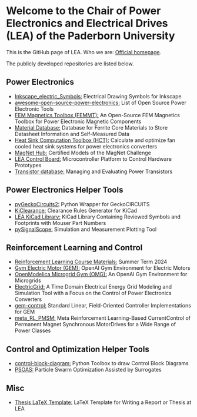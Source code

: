 # Welcome to the Chair of Power Electronics and Electrical Drives (LEA) of the Paderborn University
This is the GitHub page of LEA. Who we are: [Official homepage](https://ei.uni-paderborn.de/lea/).

The publicly developed repositories are listed below. 

## Power Electronics
 * [Inkscape_electric_Symbols:](https://github.com/upb-lea/Inkscape_electric_Symbols) Electrical Drawing Symbols for Inkscape
 * [awesome-open-source-power-electronics:](https://github.com/upb-lea/awesome-open-source-power-electronics) List of Open Source Power Electronic Tools
 * [FEM Magnetics Toolbox (FEMMT):](https://github.com/upb-lea/FEM_Magnetics_Toolbox) An Open-Source FEM Magnetics Toolbox for Power Electronic Magnetic Components
 * [Material Database:](https://github.com/upb-lea/materialdatabase) Database for Ferrite Core Materials to Store Datasheet Information and Self-Measured Data
 * [Heat Sink Computation Toolbox (HCT):](https://github.com/upb-lea/HCT_heat_sink_computation_toolbox) Calculate and optimize fan cooled heat sink systems for power electronics converters
 * [MagNet Hub:](https://github.com/upb-lea/mag-net-hub) Certified Models of the MagNet Challenge
 * [LEA Control Board:](https://github.com/upb-lea/LCB-CCB-01_LEA_Control_Board) Microcontroller Platform to Control Hardware Prototypes
 * [Transistor database:](https://github.com/upb-lea/transistordatabase) Managing and Evaluating Power Transistors

## Power Electronics Helper Tools
 * [pyGeckoCircuits2:](https://github.com/upb-lea/pygeckocircuits2) Python Wrapper for GeckoCIRCUITS
 * [KiClearance:](https://github.com/upb-lea/KiClearance) Clearance Rules Generator for KiCad
 * [LEA KiCad Library:](https://github.com/upb-lea/LEA_KiCad_Library) KiCad Library Containing Reviewed Symbols and Footprints with Mouser Part Numbers 
 * [pySignalScope:](https://github.com/upb-lea/pySignalScope) Simulation and Measurement Plotting Tool


## Reinforcement Learning and Control
 * [Reinforcement Learning Course Materials:](https://github.com/upb-lea/reinforcement_learning_course_materials) Summer Term 2024
 * [Gym Electric Motor (GEM):](https://github.com/upb-lea/gym-electric-motor) OpenAI Gym Environment for Electric Motors
 * [OpenModelica Microgrid Gym (OMG):](https://github.com/upb-lea/openmodelica-microgrid-gym) An OpenAI Gym Environment for Microgrids
 * [ElectricGrid:](https://github.com/upb-lea/ElectricGrid.jl) A Time Domain Electrical Energy Grid Modeling and Simulation Tool with a Focus on the Control of Power Electronics Converters
 * [gem-control:](https://github.com/upb-lea/gem-control) Standard Linear, Field-Oriented Controller Implementations for GEM
 * [meta_RL_PMSM:](https://github.com/upb-lea/meta_RL_PMSM) Meta Reinforcement Learning-Based CurrentControl of Permanent Magnet Synchronous MotorDrives for a Wide Range of Power Classes

## Control and Optimization Helper Tools
 * [control-block-diagram:](https://github.com/upb-lea/control-block-diagram) Python Toolbox to draw Control Block Diagrams
 * [PSOAS:](https://github.com/upb-lea/PSOAS) Particle Swarm Optimization Assisted by Surrogates

## Misc
 * [Thesis LaTeX Template:](https://github.com/upb-lea/thesis_latex_template) LaTeX Template for Writing a Report or Thesis at LEA
